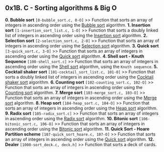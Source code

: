 ## 0x1B. C - Sorting algorithms & Big O

**0. Bubble sort** `[0-bubble_sort.c, 0-O]` >> Function that sorts an array of integers in ascending order using the [Bubble sort](https://en.wikipedia.org/wiki/Bubble_sort) algorithm.
**1. Insertion sort** `[1-insertion_sort_list.c, 1-O]` >> Function that sorts a doubly linked list of integers in ascending order using the [Insertion sort](https://en.wikipedia.org/wiki/Insertion_sort) algorithm.
**2. Selection sort** `[2-selection_sort.c, 2-O]` >> Function that sorts an array of integers in ascending order using the [Selection sort](https://en.wikipedia.org/wiki/Selection_sort) algorithm.
**3. Quick sort** `[3-quick_sort.c, 3-O]` >> Function that sorts an array of integers in ascending order using the [Quick sort](https://en.wikipedia.org/wiki/Quicksort) algorithm.
**4. Shell sort - Knuth Sequence** `[100-shell_sort.c]` >> Function that sorts an array of integers in ascending order using the [Shell sort](https://en.wikipedia.org/wiki/Shellsort) algorithm, using the `Knuth sequence`.
**5. Cocktail shaker sort** `[101-cocktail_sort_list.c, 101-O]` >> Function that sorts a doubly linked list of integers in ascending order using the [Cocktail shaker sort](https://en.wikipedia.org/wiki/Cocktail_shaker_sort) algorithm.
**6. Counting sort** `[102-counting_sort.c, 102-O]` >> Function that sorts an array of integers in ascending order using the [Counting sort](https://en.wikipedia.org/wiki/Counting_sort) algorithm.
**7. Merge sort** `[103-merge_sort.c, 103-O]` >> Function that sorts an array of integers in ascending order using the [Merge sort](https://en.wikipedia.org/wiki/Merge_sort) algorithm.
**8. Heap sort** `[104-heap_sort.c, 104-O]` >> Function that sorts an array of integers in ascending order using the [Heap sort](https://en.wikipedia.org/wiki/Heapsort) algorithm.
**9. Radix sort** `[105-radix_sort.c]` >> Function that sorts an array of integers in ascending order using the [Radix sort](https://en.wikipedia.org/wiki/Radix_sort) algorithm.
**10. Bitonic sort** `[106-bitonic_sort.c, 106-O]` >> Function that sorts an array of integers in ascending order using the [Bitonic sort](https://en.wikipedia.org/wiki/Bitonic_sorter) algorithm.
**11. Quick Sort - Hoare Partition scheme** `[107-quick_sort_hoare.c, 107-O]` >> Function that sorts an array of integers in ascending order using the [Quick sort](https://en.wikipedia.org/wiki/Quicksort) algorithm.
**12. Dealer** `[1000-sort_deck.c, deck.h]` >> Function that sorts a deck of cards.
